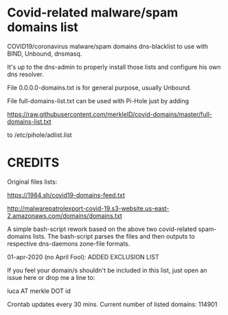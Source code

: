 # Covid-related malware/spam domains list

COVID19/coronavirus malware/spam domains dns-blacklist to use with BIND, Unbound, dnsmasq.

It's up to the dns-admin to properly install those lists and configure his own dns resolver.

File 0.0.0.0-domains.txt is for general purpose, usually Unbound.

File full-domains-list.txt can be used with Pi-Hole just by adding


https://raw.githubusercontent.com/merkleID/covid-domains/master/full-domains-list.txt


to /etc/pihole/adlist.list



# CREDITS

Original files lists:

https://1984.sh/covid19-domains-feed.txt

http://malwarepatrolexport-covid-19.s3-website.us-east-2.amazonaws.com/domains/domains.txt

A simple bash-script rework based on the above two covid-related spam-domains lists.
The bash-script parses the files and then outputs to respective dns-daemons zone-file formats.

01-apr-2020 (no April Fool): ADDED EXCLUSION LIST

If you feel your domain/s shouldn't be included in this list, just open an issue here or drop me a line to:


luca AT merkle DOT id 


Crontab updates every 30 mins.
Current number of listed domains: 114901
